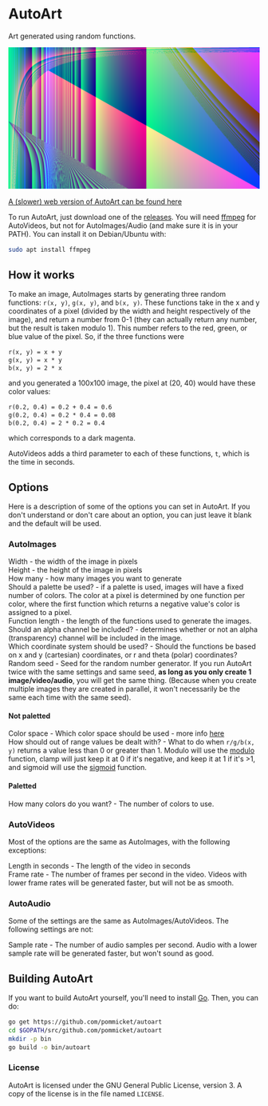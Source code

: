# AutoArt

Art generated using random functions.

![An example from AutoImages](example.png)

[A (slower) web version of AutoArt can be found here](https://pommicket.com/pommicket)

To run AutoArt, just download one of the [releases](https://github.com/pommicket/autoart/releases).
You will need [ffmpeg](http://ffmpeg.org/) for AutoVideos, but not for AutoImages/Audio (and make sure it is in your PATH).  You can install it on Debian/Ubuntu with:
```bash
sudo apt install ffmpeg
```

## How it works

To make an image, AutoImages starts by generating three random functions: `r(x, y)`, `g(x, y)`, and `b(x, y)`. These functions take in the x and y coordinates of a pixel (divided by the width and height respectively of the image), and return a number from 0-1 (they can actually return any number, but the result is taken modulo 1). This number refers to the red, green, or blue value of the pixel. So, if the three functions were
```
r(x, y) = x + y
g(x, y) = x * y
b(x, y) = 2 * x
```
and you generated a 100x100 image, the pixel at (20, 40) would have these color values:
```
r(0.2, 0.4) = 0.2 + 0.4 = 0.6
g(0.2, 0.4) = 0.2 * 0.4 = 0.08
b(0.2, 0.4) = 2 * 0.2 = 0.4
```
which corresponds to a dark magenta.

AutoVideos adds a third parameter to each of these functions, `t`, which is the time in seconds.

## Options

Here is a description of some of the options you can set in AutoArt. If you don't understand or don't care about an option, you can just leave it blank and the default will be used.

### AutoImages

Width - the width of the image in pixels   
Height - the height of the image in pixels   
How many - how many images you want to generate  
Should a palette be used? - if a palette is used, images will have a fixed number of colors. The color at a pixel is determined by one function per color, where the first function which returns a negative value's color is assigned to a pixel.  
Function length - the length of the functions used to generate the images.  
Should an alpha channel be included? - determines whether or not an alpha (transparency) channel will be included in the image.  
Which coordinate system should be used? - Should the functions be based on x and y (cartesian) coordinates, or r and theta (polar) coordinates?  
Random seed - Seed for the random number generator.  If you run AutoArt twice with the same settings and same seed, **as long as you only create 1 image/video/audio**, you will get the same thing. (Because when you create multiple images they are created in parallel, it won't necessarily be the same each time with the same seed).

#### Not paletted
Color space - Which color space should be used - more info [here](https://en.wikipedia.org/wiki/Color_space)  
How should out of range values be dealt with? - What to do when `r/g/b(x, y)` returns a value less than 0 or greater than 1. Modulo will use the [modulo](https://en.wikipedia.org/wiki/Modulo_operation) function, clamp will just keep it at 0 if it's negative, and keep it at 1 if it's >1, and sigmoid will use the [sigmoid](https://en.wikipedia.org/wiki/Sigmoid_function) function.

#### Paletted
How many colors do you want? - The number of colors to use.

### AutoVideos
Most of the options are the same as AutoImages, with the following exceptions:

Length in seconds - The length of the video in seconds  
Frame rate - The number of frames per second in the video. Videos with lower frame rates will be generated faster, but will not be as smooth.

### AutoAudio
Some of the settings are the same as AutoImages/AutoVideos. The following settings are not:

Sample rate - The number of audio samples per second. Audio with a lower sample rate will  be generated faster, but won't sound as good.


## Building AutoArt
If you want to build AutoArt yourself, you'll need to install [Go](https://golang.org). Then, you can do:
```bash
go get https://github.com/pommicket/autoart
cd $GOPATH/src/github.com/pommicket/autoart
mkdir -p bin
go build -o bin/autoart
```

### License
AutoArt is licensed under the GNU General Public License, version 3. A copy of the license is in the file named `LICENSE`.
